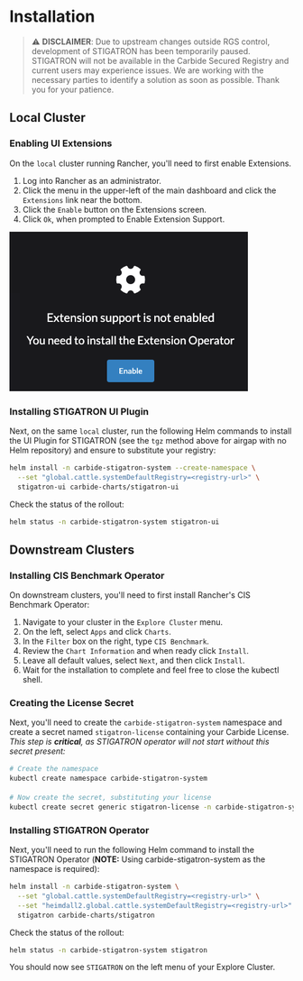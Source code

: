# Installation

>:warning: **DISCLAIMER**: Due to upstream changes outside RGS control, development of STIGATRON has been temporarily paused. STIGATRON will not be available in the Carbide Secured Registry and current users may experience issues. We are working with the necessary parties to identify a solution as soon as possible. Thank you for your patience. 

## Local Cluster

### Enabling UI Extensions

On the `local` cluster running Rancher, you'll need to first enable Extensions.

1. Log into Rancher as an administrator.
2. Click the menu in the upper-left of the main dashboard and click the `Extensions` link near the bottom.
3. Click the `Enable` button on the Extensions screen.
4. Click `Ok`, when prompted to Enable Extension Support.

![Enable Extensions](/img/stigatron/enable-extensions.png)

### Installing STIGATRON UI Plugin

Next, on the same `local` cluster, run the following Helm commands to install the UI Plugin for STIGATRON (see the `tgz` method above for airgap with no Helm repository) and ensure to substitute your registry:

```bash
helm install -n carbide-stigatron-system --create-namespace \
  --set "global.cattle.systemDefaultRegistry=<registry-url>" \
  stigatron-ui carbide-charts/stigatron-ui
```

Check the status of the rollout:

```bash
helm status -n carbide-stigatron-system stigatron-ui
```

## Downstream Clusters

### Installing CIS Benchmark Operator

On downstream clusters, you'll need to first install Rancher's CIS Benchmark Operator:

1. Navigate to your cluster in the `Explore Cluster` menu.
2. On the left, select `Apps` and click `Charts`.
3. In the `Filter` box on the right, type `CIS Benchmark`.
4. Review the `Chart Information` and when ready click `Install`.
5. Leave all default values, select `Next`, and then click `Install`.
6. Wait for the installation to complete and feel free to close the kubectl shell.

### Creating the License Secret

Next, you'll need to create the `carbide-stigatron-system` namespace and create a secret named `stigatron-license` containing your Carbide License. _This step is **critical**, as STIGATRON operator will not start without this secret present:_

```bash
# Create the namespace
kubectl create namespace carbide-stigatron-system

# Now create the secret, substituting your license
kubectl create secret generic stigatron-license -n carbide-stigatron-system --from-literal=license=YOUR_LICENSE_HERE
```

### Installing STIGATRON Operator

Next, you'll need to run the following Helm command to install the STIGATRON Operator (**NOTE:** Using carbide-stigatron-system as the namespace is required):

```bash
helm install -n carbide-stigatron-system \
  --set "global.cattle.systemDefaultRegistry=<registry-url>" \
  --set "heimdall2.global.cattle.systemDefaultRegistry=<registry-url>" \
  stigatron carbide-charts/stigatron
```

Check the status of the rollout:

```bash
helm status -n carbide-stigatron-system stigatron
```

You should now see `STIGATRON` on the left menu of your Explore Cluster.
